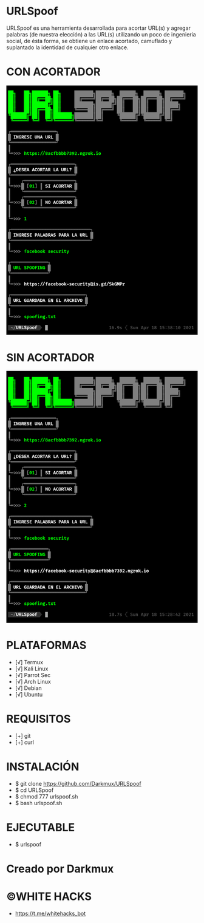 # URLSpoof
URLSpoof es una herramienta desarrollada para acortar URL(s) y agregar palabras (de nuestra elección) a las URL(s) utilizando un poco de ingenieria social, de ésta forma, se obtiene un enlace acortado, camuflado y suplantado la identidad de cualquier otro enlace.
# CON ACORTADOR
![alt text](https://github.com/Darkmux/URLSpoof/blob/main/images/acortador.png)
# SIN ACORTADOR
![alt text](https://github.com/Darkmux/URLSpoof/blob/main/images/url.png)
# PLATAFORMAS
* [√] Termux
* [√] Kali Linux
* [√] Parrot Sec
* [√] Arch Linux
* [√] Debian
* [√] Ubuntu
# REQUISITOS
* [+] git
* [+] curl
# INSTALACIÓN
* $ git clone https://github.com/Darkmux/URLSpoof
* $ cd URLSpoof
* $ chmod 777 urlspoof.sh
* $ bash urlspoof.sh
# EJECUTABLE
* $ urlspoof
# Creado por Darkmux
# ©WHITE HACKS
* https://t.me/whitehacks_bot
